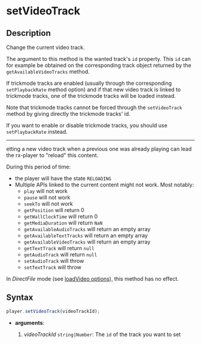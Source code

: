# setVideoTrack

## Description

Change the current video track.

The argument to this method is the wanted track's `id` property. This `id` can
for example be obtained on the corresponding track object returned by the
`getAvailableVideoTracks` method.

If trickmode tracks are enabled (usually through the corresponding
`setPlaybackRate` method option) and if that new video track is linked to
trickmode tracks, one of the trickmode tracks will be loaded instead.

Note that trickmode tracks cannot be forced through the `setVideoTrack` method
by giving directly the trickmode tracks' id.

If you want to enable or disable trickmode tracks, you should use
`setPlaybackRate` instead.

---

etting a new video track when a previous one was already playing can lead the
rx-player to "reload" this content.

During this period of time:

- the player will have the state `RELOADING`
- Multiple APIs linked to the current content might not work.
  Most notably:
  - `play` will not work
  - `pause` will not work
  - `seekTo` will not work
  - `getPosition` will return 0
  - `getWallClockTime` will return 0
  - `getMediaDuration` will return `NaN`
  - `getAvailableAudioTracks` will return an empty array
  - `getAvailableTextTracks` will return an empty array
  - `getAvailableVideoTracks` will return an empty array
  - `getTextTrack` will return `null`
  - `getAudioTrack` will return `null`
  - `setAudioTrack` will throw
  - `setTextTrack` will throw

<div class="warning">
In <i>DirectFile</i> mode (see <a
href="../Loading_a_Content.md#transport">loadVideo options</a>),
this method has no effect.
</div>

## Syntax

```js
player.setVideoTrack(videoTrackId);
```

 - **arguments**:

   1. _videoTrackId_ `string|Number`: The `id` of the track you want to set
